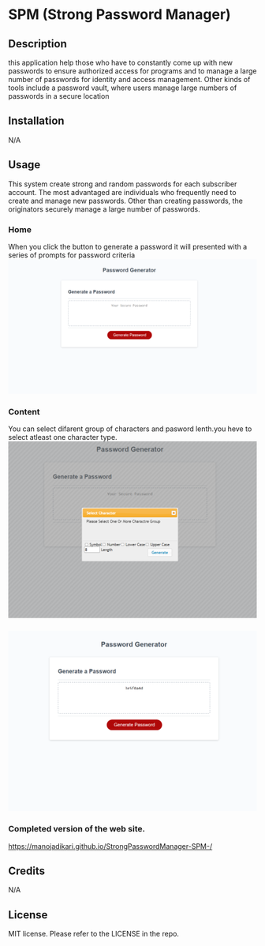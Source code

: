 # SPM (Strong Password Manager)


## Description

this application  help those who have to constantly come up with new passwords to ensure authorized access for programs and to manage a large number of passwords for identity and access management. Other kinds of tools include a password vault, where users manage large numbers of passwords in a secure location 



## Installation

N/A

## Usage
This system create strong and random passwords for each subscriber account. The most advantaged are individuals who frequently need to create and manage new passwords. Other than creating passwords, the originators securely manage a large number of passwords. 

### Home  
When you click the button to generate a password it will presented with a series of prompts for password criteria
![alt text](/Images/SPM1.png)


### Content
You can select difarent group of characters and pasword lenth.you heve to select atleast one character type.
![alt text](Images/SPM2.png)


### 


![alt text](Images/SPM3.png)



### Completed version of the web site.
 https://manojadikari.github.io/StrongPasswordManager-SPM-/

## Credits

N/A

## License
MIT license.
Please refer to the LICENSE in the repo.

